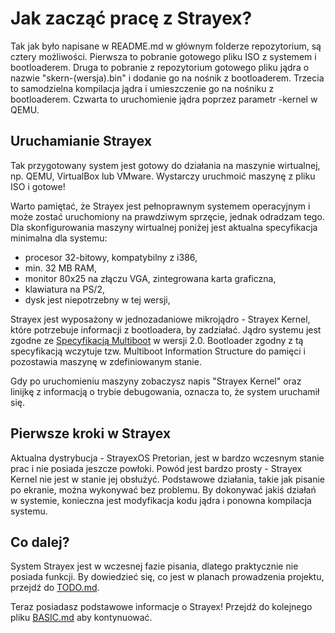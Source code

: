 # Jak zacząć pracę z Strayex?

Tak jak było napisane w README.md w głównym folderze repozytorium, są cztery możliwości.
Pierwsza to pobranie gotowego pliku ISO z systemem i bootloaderem.
Druga to pobranie z repozytorium gotowego pliku jądra o nazwie "skern-(wersja).bin" i dodanie go na nośnik z bootloaderem.
Trzecia to samodzielna kompilacja jądra i umieszczenie go na nośniku z bootloaderem.
Czwarta to uruchomienie jądra poprzez parametr -kernel w QEMU.

## Uruchamianie Strayex

Tak przygotowany system jest gotowy do działania na maszynie wirtualnej, np. QEMU, VirtualBox lub VMware.
Wystarczy uruchmoić maszynę z pliku ISO i gotowe!

Warto pamiętać, że Strayex jest pełnoprawnym systemem operacyjnym i może zostać uruchomiony na prawdziwym sprzęcie, jednak odradzam tego.
Dla skonfigurowania maszyny wirtualnej poniżej jest aktualna specyfikacja minimalna dla systemu:

- procesor 32-bitowy, kompatybilny z i386,
- min. 32 MB RAM,
- monitor 80x25 na złączu VGA, zintegrowana karta graficzna,
- klawiatura na PS/2,
- dysk jest niepotrzebny w tej wersji,

Strayex jest wyposażony w jednozadaniowe mikrojądro - Strayex Kernel, które potrzebuje informacji z bootloadera, by zadziałać.
Jądro systemu jest zgodne ze [Specyfikacją Multiboot](https://www.gnu.org/software/grub/manual/multiboot/multiboot.html) w wersji 2.0.
Bootloader zgodny z tą specyfikacją wczytuje tzw. Multiboot Information Structure do pamięci i pozostawia maszynę w zdefiniowanym stanie.

Gdy po uruchomieniu maszyny zobaczysz napis "Strayex Kernel" oraz linijkę z informacją o trybie debugowania, oznacza to, że system uruchamił się.

## Pierwsze kroki w Strayex

Aktualna dystrybucja - StrayexOS Pretorian, jest w bardzo wczesnym stanie prac i nie posiada jeszcze powłoki.
Powód jest bardzo prosty - Strayex Kernel nie jest w stanie jej obsłużyć.
Podstawowe działania, takie jak pisanie po ekranie, można wykonywać bez problemu.
By dokonywać jakiś działań w systemie, konieczna jest modyfikacja kodu jądra i ponowna kompilacja systemu.

## Co dalej?

System Strayex jest w wczesnej fazie pisania, dlatego praktycznie nie posiada funkcji.
By dowiedzieć się, co jest w planach prowadzenia projektu, przejdź do [TODO.md](https://github.com/StraykerPL/StrayexOS/blob/master/docs/TODO.md).

Teraz posiadasz podstawowe informacje o Strayex! Przejdź do kolejnego pliku [BASIC.md](https://github.com/StraykerPL/StrayexOS/blob/master/docs/pl/BASIC.md) aby kontynuować.
